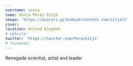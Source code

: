 ```yaml
---
username: xenia
name: Xènia Pérez Sitjà
image: 'https://avatars.githubusercontent.com/sitjart'
cover:
location: United Kingdom
# website: 
twitter: 'https://twitter.com/PerezSitja'
# facebook: 
---
```

Renegade scientist, artist and leader